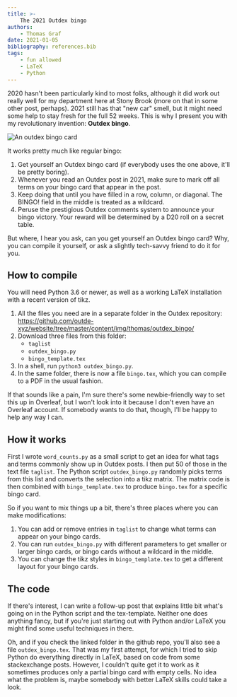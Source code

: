 ```yaml
---
title: >-
    The 2021 Outdex bingo
authors:
    - Thomas Graf
date: 2021-01-05
bibliography: references.bib
tags:
    - fun allowed
    - LaTeX
    - Python
---
```


<!-- START_SUMMARY_BLOCK -->
2020 hasn't been particularly kind to most folks, although it did work out really well for my department here at Stony Brook (more on that in some other post, perhaps).
2021 still has that "new car" smell, but it might need some help to stay fresh for the full 52 weeks.
This is why I present you with my revolutionary invention: **Outdex bingo**.

![An outdex bingo card]({static}/img/thomas/outdex_bingo/output/from_py/bingo1.svg)

<!-- END_SUMMARY_BLOCK -->

It works pretty much like regular bingo:

1. Get yourself an Outdex bingo card (if everybody uses the one above, it'll be pretty boring).
1. Whenever you read an Outdex post in 2021, make sure to mark off all terms on your bingo card that appear in the post.
1. Keep doing that until you have filled in a row, column, or diagonal.
   The BINGO! field in the middle is treated as a wildcard.
1. Peruse the prestigious Outdex comments system to announce your bingo victory.
   Your reward will be determined by a D20 roll on a secret table.

But where, I hear you ask, can you get yourself an Outdex bingo card?
Why, you can compile it yourself, or ask a slightly tech-savvy friend to do it for you.


## How to compile

You will need Python 3.6 or newer, as well as a working LaTeX installation with a recent version of tikz.

1. All the files you need are in a separate folder in the Outdex repository: <https://github.com/outde-xyz/website/tree/master/content/img/thomas/outdex_bingo/>
1. Download three files from this folder:
    - `taglist`
    - `outdex_bingo.py`
    - `bingo_template.tex`
1. In a shell, run `python3 outdex_bingo.py`.
1. In the same folder, there is now a file `bingo.tex`, which you can compile to a PDF in the usual fashion.

If that sounds like a pain, I'm sure there's some newbie-friendly way to set this up in Overleaf, but I won't look into it because I don't even have an Overleaf account.
If somebody wants to do that, though, I'll be happy to help any way I can.


## How it works

First I wrote `word_counts.py` as a small script to get an idea for what tags and terms commonly show up in Outdex posts.
I then put 50 of those in the text file `taglist`.
The Python script `outdex_bingo.py` randomly picks terms from this list and converts the selection into a tikz matrix.
The matrix code is then combined with `bingo_template.tex` to produce `bingo.tex` for a specific bingo card.

So if you want to mix things up a bit, there's three places where you can make modifications:

1. You can add or remove entries in `taglist` to change what terms can appear on your bingo cards.
1. You can run `outdex_bingo.py` with different parameters to get smaller or larger bingo cards, or bingo cards without a wildcard in the middle.
1. You can change the tikz styles in `bingo_template.tex` to get a different layout for your bingo cards.


## The code

If there's interest, I can write a follow-up post that explains little bit what's going on in the Python script and the tex-template.
Neither one does anything fancy, but if you're just starting out with Python and/or LaTeX you might find some useful techniques in there.

Oh, and if you check the linked folder in the github repo, you'll also see a file `outdex_bingo.tex`.
That was my first attempt, for which I tried to skip Python do everything directly in LaTeX, based on code from some stackexchange posts.
However, I couldn't quite get it to work as it sometimes produces only a partial bingo card with empty cells.
No idea what the problem is, maybe somebody with better LaTeX skills could take a look.
